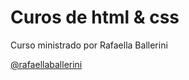 <h1>Curos de html & css </h1>
<p>Curso ministrado por Rafaella Ballerini</p>
<a href="http://www.youtube.com/@rafaellaballerini" target="_blank">@rafaellaballerini
</a>
